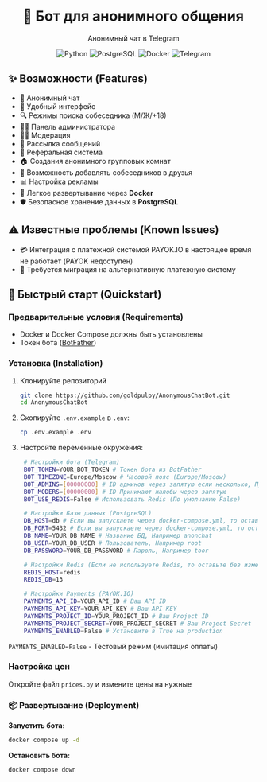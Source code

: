 <div align="center">
  <h1>💬 Бот для анонимного общения</h1>
  <p>Анонимный чат в Telegram</p>

![Python](https://img.shields.io/badge/Python-3.11-blue?logo=python)
![PostgreSQL](https://img.shields.io/badge/PostgreSQL-17-blue?logo=postgresql)
![Docker](https://img.shields.io/badge/Docker-compose-blue?logo=docker)
![Telegram](https://img.shields.io/badge/Telegram-bot-blue?logo=telegram)

</div>

## ✨ Возможности (Features)

- 💬 Анонимный чат
- 📱 Удобный интерфейс
- 🔍 Режимы поиска собеседника (M/Ж/+18)
- 👨‍💼 Панель администратора
- 👮‍♀️ Модерация
- 📨 Рассылка сообщений
- 🤝 Реферальная система
- 🏠 Создания анонимного групповых комнат
- 👥 Возможность добавлять собеседников в друзья
- 📊 Настройка рекламы
- 🐳 Легкое развертывание через **Docker**
- 🛡️ Безопасное хранение данных в **PostgreSQL**

## ⚠️ Известные проблемы (Known Issues)

- 💳 Интеграция с платежной системой PAYOK.IO в настоящее время не работает (PAYOK недоступен)
- 🔄 Требуется миграция на альтернативную платежную систему

## 🚀 Быстрый старт (Quickstart)

### Предварительные условия (Requirements)

- Docker и Docker Compose должны быть установлены
- Токен бота ([BotFather](https://t.me/botfather))

### Установка (Installation)

1. Клонируйте репозиторий

   ```bash
   git clone https://github.com/goldpulpy/AnonymousChatBot.git
   cd AnonymousChatBot
   ```

2. Скопируйте `.env.example` в `.env`:
   ```bash
   cp .env.example .env
   ```
3. Настройте переменные окружения:

   ```bash
    # Настройки бота (Telegram)
    BOT_TOKEN=YOUR_BOT_TOKEN # Токен бота из BotFather
    BOT_TIMEZONE=Europe/Moscow # Часовой пояс (Europe/Moscow)
    BOT_ADMINS=[00000000] # ID админов через запятую если несколько, Пример: [000,000]
    BOT_MODERS=[00000000] # ID Принимают жалобы через запятую
    BOT_USE_REDIS=False # Использовать Redis (По умолчанию False)

    # Настройки Базы данных (PostgreSQL)
    DB_HOST=db # Если вы запускаете через docker-compose.yml, то оставьте без изменений
    DB_PORT=5432 # Если вы запускаете через docker-compose.yml, то оставьте без изменений
    DB_NAME=YOUR_DB_NAME # Название БД, Например anonchat
    DB_USER=YOUR_DB_USER # Пользователь, Например root
    DB_PASSWORD=YOUR_DB_PASSWORD # Пароль, Например toor

    # Настройки Redis (Если не используете Redis, то оставьте без изменений)
    REDIS_HOST=redis
    REDIS_DB=13

    # Настройки Payments (PAYOK.IO)
    PAYMENTS_API_ID=YOUR_API_ID # Ваш API ID
    PAYMENTS_API_KEY=YOUR_API_KEY # Ваш API KEY
    PAYMENTS_PROJECT_ID=YOUR_PROJECT_ID # Ваш Project ID
    PAYMENTS_PROJECT_SECRET=YOUR_PROJECT_SECRET # Ваш Project Secret
    PAYMENTS_ENABLED=False # Установите в True на production
   ```

`PAYMENTS_ENABLED=False` - Тестовый режим (имитация оплаты)

### Настройка цен

Откройте файл `prices.py` и измените цены на нужные

### 📦 Развертывание (Deployment)

**Запустить бота:**

```bash
docker compose up -d
```

**Остановить бота:**

```bash
docker compose down
```
